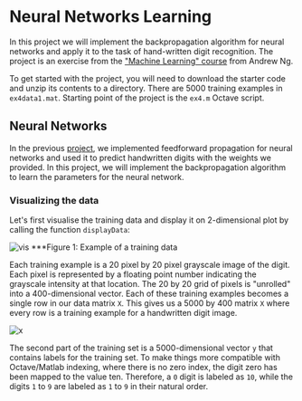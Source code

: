 # Neural Networks Learning

In this project we will implement the backpropagation algorithm for neural networks and apply it to the task of hand-written digit recognition. The project is an exercise from the ["Machine Learning" course](https://www.coursera.org/learn/machine-learning/) from Andrew Ng.

To get started with the project, you will need to download the starter code and unzip its contents to a directory. There are 5000 training examples in `ex4data1.mat`. Starting point of the project is the `ex4.m` Octave script.

## Neural Networks

In the previous [project](https://github.com/nedimm/Multi-class-Classification-with-Neural-Networks), we implemented feedforward propagation for neural networks and used it to predict handwritten digits with the weights we
provided. In this project, we will implement the backpropagation algorithm to learn the parameters for the neural network.

### Visualizing the data

Let's first visualise the training data and display it on 2-dimensional plot by calling the function `displayData`: 

![vis](https://i.paste.pics/590kn.png)
***Figure 1: Example of a training data

Each training example is a 20 pixel by 20 pixel grayscale image of the digit. Each pixel is represented by a floating point number indicating the grayscale intensity at that location. The 20 by 20 grid of pixels is "unrolled" into a 400-dimensional vector. Each of these training examples becomes a single row in our data matrix `X`. This gives us a 5000 by 400 matrix `X` where every row is a training example for a handwritten digit image.

![x](https://i.paste.pics/590PR.png)

The second part of the training set is a 5000-dimensional vector `y` that contains labels for the training set. To make things more compatible with Octave/Matlab indexing, where there is no zero index, the digit zero has been mapped to the value ten. Therefore, a `0` digit is labeled as `10`, while the digits `1` to `9` are labeled as `1` to `9` in their natural order.
